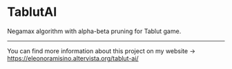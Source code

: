 # TablutAI
Negamax algorithm with alpha-beta pruning for Tablut game.

--------------------------
You can find more information about this project on my website -> https://eleonoramisino.altervista.org/tablut-ai/



